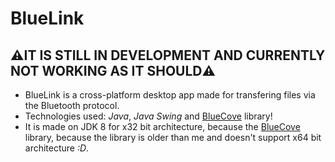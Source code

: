 # BlueLink
## ⚠️​IT IS STILL IN DEVELOPMENT AND CURRENTLY NOT WORKING AS IT SHOULD⚠️ ​
 - BlueLink is a cross-platform desktop app made for transfering files via the Bluetooth protocol.
 - Technologies used: *Java*, *Java Swing* and [BlueCove](https://github.com/hcarver/bluecove) library!
 - It is made on JDK 8 for x32 bit architecture, because the [BlueCove](https://github.com/hcarver/bluecove) library,
   because the library is older than me and doesn't support x64 bit architecture *:D*.
